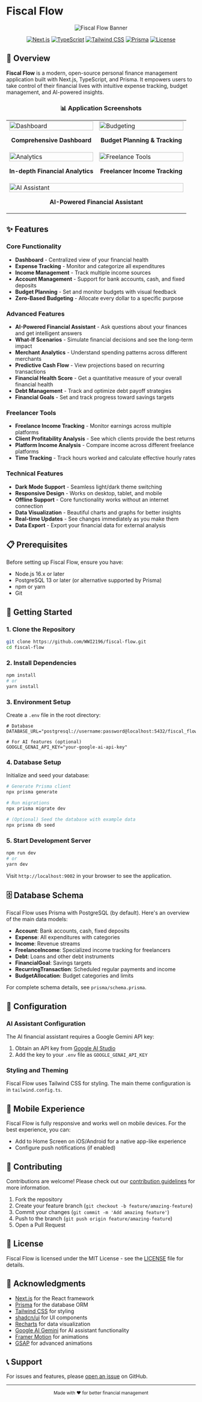 # Fiscal Flow

<p align="center">
  <img src="public/images/fiscal-flow-banner.png" alt="Fiscal Flow Banner">
</p>

<div align="center">
  
  [![Next.js](https://img.shields.io/badge/Next.js-13+-000000?style=for-the-badge&logo=next.js)](https://nextjs.org/)
  [![TypeScript](https://img.shields.io/badge/TypeScript-5.0+-3178C6?style=for-the-badge&logo=typescript&logoColor=white)](https://www.typescriptlang.org/)
  [![Tailwind CSS](https://img.shields.io/badge/Tailwind-3.0+-38B2AC?style=for-the-badge&logo=tailwind-css&logoColor=white)](https://tailwindcss.com/)
  [![Prisma](https://img.shields.io/badge/Prisma-Latest-2D3748?style=for-the-badge&logo=prisma&logoColor=white)](https://www.prisma.io/)
  [![License](https://img.shields.io/badge/license-MIT-blue?style=for-the-badge)](LICENSE)
  
</div>

## 🌟 Overview

**Fiscal Flow** is a modern, open-source personal finance management application built with Next.js, TypeScript, and Prisma. It empowers users to take control of their financial lives with intuitive expense tracking, budget management, and AI-powered insights.

<div align="center">
  <h3>📊 Application Screenshots</h3>
</div>

<table>
  <tr>
    <td width="50%">
      <img src="./public/images/dashboard-screenshot.png" alt="Dashboard" width="100%"><br/>
      <p align="center"><b>Comprehensive Dashboard</b></p>
    </td>
    <td width="50%">
      <img src="./public/images/budgeting-screenshot.png" alt="Budgeting" width="100%"><br/>
      <p align="center"><b>Budget Planning & Tracking</b></p>
    </td>
  </tr>
  <tr>
    <td width="50%">
      <img src="./public/images/analytics-screenshot.png" alt="Analytics" width="100%"><br/>
      <p align="center"><b>In-depth Financial Analytics</b></p>
    </td>
    <td width="50%">
      <img src="./public/images/freelance-screenshot.png" alt="Freelance Tools" width="100%"><br/>
      <p align="center"><b>Freelancer Income Tracking</b></p>
    </td>
  </tr>
  <tr>
    <td colspan="2">
      <img src="./public/images/ai-screenshot.png" alt="AI Assistant" width="100%"><br/>
      <p align="center"><b>AI-Powered Financial Assistant</b></p>
    </td>
  </tr>
</table>

## ✨ Features

### Core Functionality
- **Dashboard** - Centralized view of your financial health
- **Expense Tracking** - Monitor and categorize all expenditures
- **Income Management** - Track multiple income sources
- **Account Management** - Support for bank accounts, cash, and fixed deposits
- **Budget Planning** - Set and monitor budgets with visual feedback
- **Zero-Based Budgeting** - Allocate every dollar to a specific purpose

### Advanced Features
- **AI-Powered Financial Assistant** - Ask questions about your finances and get intelligent answers
- **What-If Scenarios** - Simulate financial decisions and see the long-term impact
- **Merchant Analytics** - Understand spending patterns across different merchants
- **Predictive Cash Flow** - View projections based on recurring transactions
- **Financial Health Score** - Get a quantitative measure of your overall financial health
- **Debt Management** - Track and optimize debt payoff strategies
- **Financial Goals** - Set and track progress toward savings targets

### Freelancer Tools
- **Freelance Income Tracking** - Monitor earnings across multiple platforms
- **Client Profitability Analysis** - See which clients provide the best returns
- **Platform Income Analysis** - Compare income across different freelance platforms
- **Time Tracking** - Track hours worked and calculate effective hourly rates

### Technical Features
- **Dark Mode Support** - Seamless light/dark theme switching
- **Responsive Design** - Works on desktop, tablet, and mobile
- **Offline Support** - Core functionality works without an internet connection
- **Data Visualization** - Beautiful charts and graphs for better insights
- **Real-time Updates** - See changes immediately as you make them
- **Data Export** - Export your financial data for external analysis

## 📋 Prerequisites

Before setting up Fiscal Flow, ensure you have:

- Node.js 16.x or later
- PostgreSQL 13 or later (or alternative supported by Prisma)
- npm or yarn
- Git

## 🚀 Getting Started

### 1. Clone the Repository

```bash
git clone https://github.com/WWI2196/fiscal-flow.git
cd fiscal-flow
```

### 2. Install Dependencies

```bash
npm install
# or
yarn install
```

### 3. Environment Setup

Create a `.env` file in the root directory:

```
# Database
DATABASE_URL="postgresql://username:password@localhost:5432/fiscal_flow"

# For AI features (optional)
GOOGLE_GENAI_API_KEY="your-google-ai-api-key"
```

### 4. Database Setup

Initialize and seed your database:

```bash
# Generate Prisma client
npx prisma generate

# Run migrations
npx prisma migrate dev

# (Optional) Seed the database with example data
npx prisma db seed
```

### 5. Start Development Server

```bash
npm run dev
# or
yarn dev
```

Visit `http://localhost:9002` in your browser to see the application.

## 🗄️ Database Schema

Fiscal Flow uses Prisma with PostgreSQL (by default). Here's an overview of the main data models:

- **Account**: Bank accounts, cash, fixed deposits
- **Expense**: All expenditures with categories
- **Income**: Revenue streams
- **FreelanceIncome**: Specialized income tracking for freelancers
- **Debt**: Loans and other debt instruments
- **FinancialGoal**: Savings targets
- **RecurringTransaction**: Scheduled regular payments and income
- **BudgetAllocation**: Budget categories and limits

For complete schema details, see `prisma/schema.prisma`.

## 🔧 Configuration

### AI Assistant Configuration

The AI financial assistant requires a Google Gemini API key:

1. Obtain an API key from [Google AI Studio](https://makersuite.google.com/app/apikey)
2. Add the key to your `.env` file as `GOOGLE_GENAI_API_KEY`

### Styling and Theming

Fiscal Flow uses Tailwind CSS for styling. The main theme configuration is in `tailwind.config.ts`.

## 📱 Mobile Experience

Fiscal Flow is fully responsive and works well on mobile devices. For the best experience, you can:

- Add to Home Screen on iOS/Android for a native app-like experience
- Configure push notifications (if enabled)

## 🤝 Contributing

Contributions are welcome! Please check out our [contribution guidelines](CONTRIBUTING.md) for more information.

1. Fork the repository
2. Create your feature branch (`git checkout -b feature/amazing-feature`)
3. Commit your changes (`git commit -m 'Add amazing feature'`)
4. Push to the branch (`git push origin feature/amazing-feature`)
5. Open a Pull Request

## 📄 License

Fiscal Flow is licensed under the MIT License - see the [LICENSE](LICENSE) file for details.

## 🙏 Acknowledgments

- [Next.js](https://nextjs.org/) for the React framework
- [Prisma](https://www.prisma.io/) for the database ORM
- [Tailwind CSS](https://tailwindcss.com/) for styling
- [shadcn/ui](https://ui.shadcn.com/) for UI components
- [Recharts](https://recharts.org/) for data visualization
- [Google AI Gemini](https://ai.google.dev/) for AI assistant functionality
- [Framer Motion](https://www.framer.com/motion/) for animations
- [GSAP](https://greensock.com/gsap/) for advanced animations

## 📞 Support

For issues and features, please [open an issue](https://github.com/WWI2196/fiscal-flow/issues) on GitHub.

---

<p align="center">
  <sub>Made with ❤️ for better financial management</sub>
</p>
